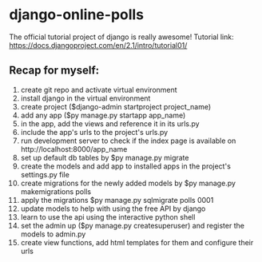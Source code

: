 # django-online-polls

The official tutorial project of django is really awesome! 
Tutorial link: https://docs.djangoproject.com/en/2.1/intro/tutorial01/

Recap for myself:
------------------
1. create git repo and activate virtual environment 
2. install django in the virtual environment
3. create project ($django-admin startproject project_name)
4. add any app ($py manage.py startapp app_name)
5. in the app, add the views and reference it in its urls.py
6. include the app's urls to the project's urls.py
7. run development server to check if the index page is available on http://localhost:8000/app_name
8. set up default db tables by $py manage.py migrate
9. create the models and add app to installed apps in the project's settings.py file  
10. create migrations for the newly added models by $py manage.py makemigrations polls
11. apply the migrations $py manage.py sqlmigrate polls 0001
12. update models to help with using the free API by django 
13. learn to use the api using the interactive python shell
14. set the admin up ($py manage.py createsuperuser) and register the models to admin.py
15. create view functions, add html templates for them and configure their urls
 